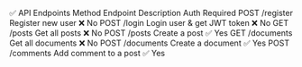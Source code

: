 ✅ API Endpoints
Method	Endpoint	Description	Auth Required
POST	/register	Register new user	❌ No
POST	/login	Login user & get JWT token	❌ No
GET	/posts	Get all posts	❌ No
POST	/posts	Create a post	✅ Yes
GET	/documents	Get all documents	❌ No
POST	/documents	Create a document	✅ Yes
POST	/comments	Add comment to a post	✅ Yes
